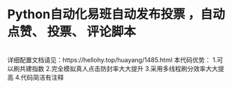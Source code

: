 <h1>Python自动化易班自动发布投票 ，自动点赞、 投票、 评论脚本</h1><br>
<p1>
    详细配置文档请见：https://hellohy.top/huayang/1485.html
本代码优势：
1.可以刷共建指数
2.完全模拟真人点击防封率大大提升
3.采用多线程刷分效率大大提高
4.代码简洁有注释

</p1>


